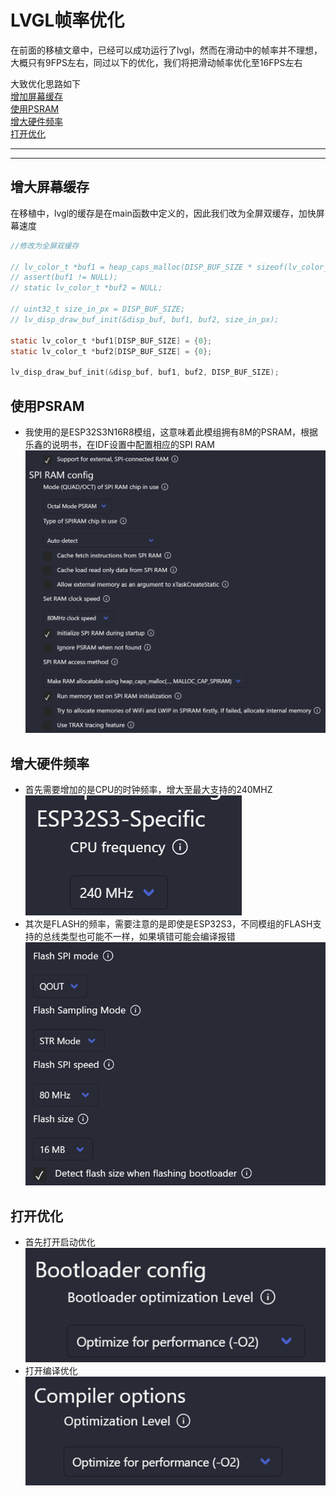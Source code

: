 # LVGL帧率优化  
在前面的移植文章中，已经可以成功运行了lvgl，然而在滑动中的帧率并不理想，大概只有9FPS左右，同过以下的优化，我们将把滑动帧率优化至16FPS左右  

大致优化思路如下  
[增加屏幕缓存](#增大屏幕缓存)  
[使用PSRAM](#使用PSRAM)  
[增大硬件频率](#增大硬件频率)  
[打开优化](#打开优化)  

---  
---  

## 增大屏幕缓存
在移植中，lvgl的缓存是在main函数中定义的，因此我们改为全屏双缓存，加快屏幕速度
```C
//修改为全屏双缓存

// lv_color_t *buf1 = heap_caps_malloc(DISP_BUF_SIZE * sizeof(lv_color_t), MALLOC_CAP_DMA);
// assert(buf1 != NULL);
// static lv_color_t *buf2 = NULL;

// uint32_t size_in_px = DISP_BUF_SIZE;
// lv_disp_draw_buf_init(&disp_buf, buf1, buf2, size_in_px);   

static lv_color_t *buf1[DISP_BUF_SIZE] = {0};
static lv_color_t *buf2[DISP_BUF_SIZE] = {0};

lv_disp_draw_buf_init(&disp_buf, buf1, buf2, DISP_BUF_SIZE);
```  

## 使用PSRAM
+ 我使用的是ESP32S3N16R8模组，这意味着此模组拥有8M的PSRAM，根据乐鑫的说明书，在IDF设置中配置相应的SPI RAM
![alt text](image.png)  

## 增大硬件频率  
+ 首先需要增加的是CPU的时钟频率，增大至最大支持的240MHZ  
![alt text](image-1.png)  
+ 其次是FLASH的频率，需要注意的是即使是ESP32S3，不同模组的FLASH支持的总线类型也可能不一样，如果填错可能会编译报错  
![alt text](image-2.png)

## 打开优化
+ 首先打开启动优化  
![alt text](image-3.png)  
+ 打开编译优化  
![alt text](image-4.png)  



